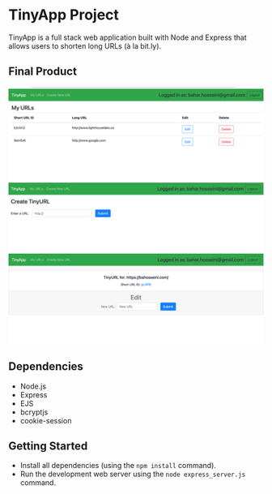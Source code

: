 # TinyApp Project

TinyApp is a full stack web application built with Node and Express that allows users to shorten long URLs (à la bit.ly).

## Final Product

!["Screenshot of URLs page"](https://github.com/bahar-hosseini/tinyapp/blob/master/docs/urls-page.png)
!["Screenshot of register page"](https://github.com/bahar-hosseini/tinyapp/blob/master/docs/url-new-page.png)
!["Screenshot of register page"](https://github.com/bahar-hosseini/tinyapp/blob/master/docs/url-edit-page.png)
## Dependencies

- Node.js
- Express
- EJS
- bcryptjs
- cookie-session

## Getting Started

- Install all dependencies (using the `npm install` command).
- Run the development web server using the `node express_server.js` command.

